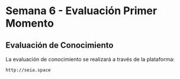 # Semana 6 - Evaluación Primer Momento

## Evaluación de Conocimiento
La evaluación de conocimiento se realizará a través de la plataforma:
```bash
http://seia.space
```




